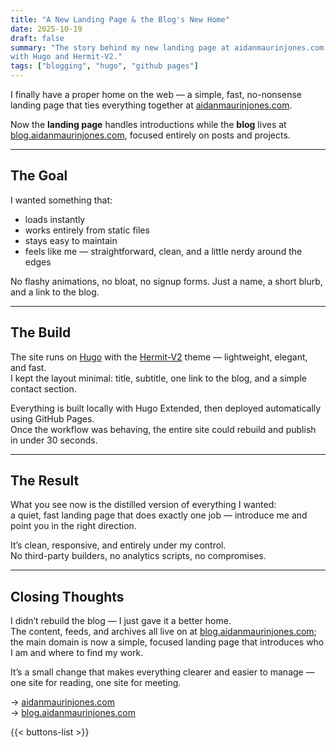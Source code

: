 ```yaml
---
title: "A New Landing Page & the Blog's New Home"
date: 2025-10-19
draft: false
summary: "The story behind my new landing page at aidanmaurinjones.com and how I built it 
with Hugo and Hermit-V2."
tags: ["blogging", "hugo", "github pages"]
---
```


I finally have a proper home on the web — a simple, fast, no-nonsense landing page that ties 
everything together at [aidanmaurinjones.com](https://aidanmaurinjones.com).

Now the **landing page** handles introductions while the **blog** lives at 
[blog.aidanmaurinjones.com](https://blog.aidanmaurinjones.com), focused entirely on posts 
and projects.

---

## The Goal

I wanted something that:

- loads instantly
- works entirely from static files
- stays easy to maintain
- feels like me — straightforward, clean, and a little nerdy around the edges

No flashy animations, no bloat, no signup forms. Just a name, a short blurb, and a link to 
the blog.

---

## The Build

The site runs on [Hugo](https://gohugo.io/) with the [Hermit-V2](https://github.com/1bl4z3r/hermit-V2) theme — lightweight, elegant, and fast.  
I kept the layout minimal: title, subtitle, one link to the blog, and a simple contact section.

Everything is built locally with Hugo Extended, then deployed automatically using GitHub Pages.  
Once the workflow was behaving, the entire site could rebuild and publish in under 30 seconds.

---

## The Result

What you see now is the distilled version of everything I wanted:  
a quiet, fast landing page that does exactly one job — introduce me and point you in the 
right direction.

It’s clean, responsive, and entirely under my control.  
No third-party builders, no analytics scripts, no compromises.

---

## Closing Thoughts

I didn’t rebuild the blog — I just gave it a better home.  
The content, feeds, and archives all live on at [blog.aidanmaurinjones.com](https://blog.aidanmaurinjones.com); 
the main domain is now a simple, focused landing page that introduces who I am and where to find my work.

It’s a small change that makes everything clearer and easier to manage — one site for reading, 
one site for meeting.

→ [aidanmaurinjones.com](https://aidanmaurinjones.com)  
→ [blog.aidanmaurinjones.com](https://blog.aidanmaurinjones.com)

{{< buttons-list >}}
